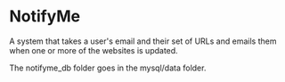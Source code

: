 # NotifyMe
A system that takes a user's email and their set of URLs and emails them when one or more of the websites is updated.

The notifyme_db folder goes in the mysql/data folder.
